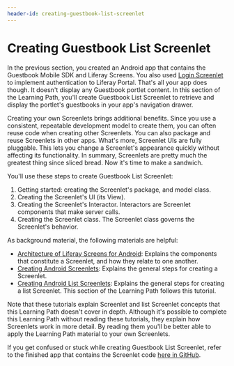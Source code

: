 ```yaml
---
header-id: creating-guestbook-list-screenlet
---
```


# Creating Guestbook List Screenlet

In the previous section, you created an Android app that contains the Guestbook
Mobile SDK and Liferay Screens. You also used 
[Login Screenlet](/docs/6-2/reference/-/knowledge_base/r/loginscreenlet-for-android)
to implement authentication to Liferay Portal. That's all your app does though.
It doesn't display any Guestbook portlet content. In this section of the
Learning Path, you'll create Guestbook List Screenlet to retrieve and display
the portlet's guestbooks in your app's navigation drawer. 

Creating your own Screenlets brings additional benefits. Since you use a 
consistent, repeatable development model to create them, you can often reuse 
code when creating other Screenlets. You can also package and reuse Screenlets 
in other apps. What's more, Screenlet UIs are fully pluggable. This lets you 
change a Screenlet's appearance quickly without affecting its functionality. In 
summary, Screenlets are pretty much the greatest thing since sliced bread. Now 
it's time to make a sandwich. 

You'll use these steps to create Guestbook List Screenlet: 

1. Getting started: creating the Screenlet's package, and model class. 
2. Creating the Screenlet's UI (its View). 
3. Creating the Screenlet's Interactor. Interactors are Screenlet components 
   that make server calls. 
4. Creating the Screenlet class. The Screenlet class governs the Screenlet's 
   behavior. 

As background material, the following materials are helpful: 

- [Architecture of Liferay Screens for Android](/docs/6-2/tutorials/-/knowledge_base/t/architecture-of-liferay-screens-for-android): 
  Explains the components that constitute a Screenlet, and how they relate to 
  one another. 
- [Creating Android Screenlets](/docs/6-2/tutorials/-/knowledge_base/t/creating-android-screenlets): 
  Explains the general steps for creating a Screenlet. 
- [Creating Android List Screenlets](/docs/6-2/tutorials/-/knowledge_base/t/creating-android-list-screenlets): 
  Explains the general steps for creating a list Screenlet. This section of the 
  Learning Path follows this tutorial. 

Note that these tutorials explain Screenlet and list Screenlet concepts that 
this Learning Path doesn't cover in depth. Although it's possible to complete 
this Learning Path without reading these tutorials, they explain how Screenlets 
work in more detail. By reading them you'll be better able to apply the Learning 
Path material to your own Screenlets. 

If you get confused or stuck while creating Guestbook List Screenlet, refer to 
the finished app that contains the Screenlet code 
[here in GitHub](https://github.com/liferay/liferay-docs/tree/6.2.x/develop/tutorials/code/04-mobile/screenlets-app/LiferayGuestbook). 
